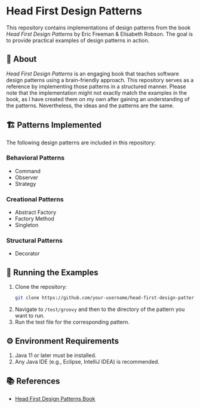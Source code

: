 # Head First Design Patterns

This repository contains implementations of design patterns from the book *Head First Design Patterns* by Eric Freeman &
Elisabeth Robson. The goal is to provide practical examples of design patterns in action.

## 📖 About

*Head First Design Patterns* is an engaging book that teaches software design patterns using a brain-friendly approach.
This repository serves as a reference by implementing those patterns in a structured manner.
Please note that the implementation might not exactly match the examples in the book, as I have created them on my own
after gaining an understanding of the patterns. Nevertheless, the ideas and the patterns are the same.

## 🏗️ Patterns Implemented

The following design patterns are included in this repository:

### Behavioral Patterns

- Command
- Observer
- Strategy

### Creational Patterns

- Abstract Factory
- Factory Method
- Singleton

### Structural Patterns

- Decorator

## 🚀 Running the Examples

1. Clone the repository:
   ```sh
   git clone https://github.com/your-username/head-first-design-patterns.git
   ```
2. Navigate to `/test/groovy` and then to the directory of the pattern you want to run.
3. Run the test file for the corresponding pattern.

## ⚙️ Environment Requirements

1. Java 11 or later must be installed.
2. Any Java IDE (e.g., Eclipse, IntelliJ IDEA) is recommended.

## 📚 References

- [Head First Design Patterns Book](https://www.oreilly.com/library/view/head-first-design/9781492077992/)